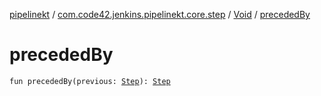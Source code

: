 [pipelinekt](../../index.md) / [com.code42.jenkins.pipelinekt.core.step](../index.md) / [Void](index.md) / [precededBy](./preceded-by.md)

# precededBy

`fun precededBy(previous: `[`Step`](../-step/index.md)`): `[`Step`](../-step/index.md)